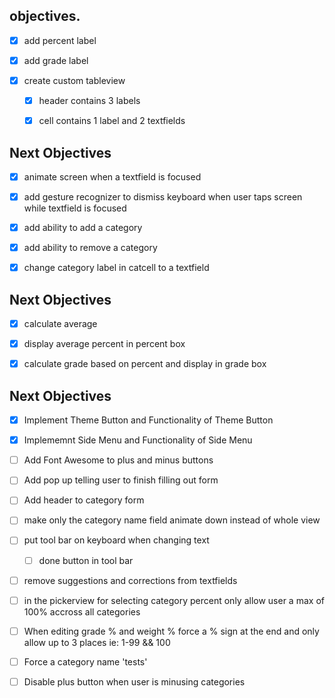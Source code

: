 ## objectives.

- [x] add percent label

- [x]  add grade label

- [x] create custom tableview

	- [x] header contains 3 labels

	- [x] cell contains 1 label and 2 textfields
	
	
## Next Objectives
- [x] animate screen when a textfield is focused

- [x] add gesture recognizer to dismiss keyboard when user taps screen while textfield is focused

- [x] add ability to add a category

- [x] add ability to remove a category

- [x] change category label in catcell to a textfield

## Next Objectives

- [x] calculate average

- [x] display average percent in percent box

- [x] calculate grade based on percent and display in grade box
	
## Next Objectives 

- [x] Implement Theme Button and Functionality of Theme Button

- [x] Implememnt Side Menu and Functionality of Side Menu

- [ ] Add Font Awesome to plus and minus buttons

- [ ] Add pop up telling user to finish filling out form

- [ ] Add header to category form

- [ ] make only the category name field animate down instead of whole view

- [ ] put tool bar on keyboard when changing text 
	
	- [ ] done button in tool bar
	
- [ ] remove suggestions and corrections from textfields	
	
- [ ] in the pickerview for selecting category percent only allow user a max of 100% accross all categories

- [ ] When editing grade % and weight % force a % sign at the end and only allow up to 3 places ie: 1-99 && 100 

- [ ] Force a category name 'tests' 

- [ ] Disable plus button when user is minusing categories
